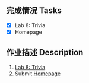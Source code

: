 ## 完成情况 Tasks

- [x] Lab 8: Trivia
- [x] Homepage

## 作业描述 Description

1. [Lab 8: Trivia](https://cs50.harvard.edu/x/2022/labs/8/)
2. Submit [Homepage](https://cs50.harvard.edu/x/2022/psets/8/homepage/)

